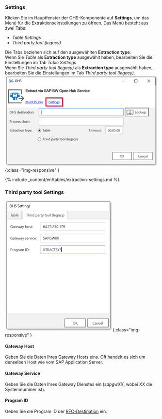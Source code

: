 ### Settings

Klicken Sie im Hauptfenster der OHS-Komponente auf **Settings**, um das Menü für die Extraktionseinstellungen zu öffnen. Das Menü besteht aus zwei Tabs: <br>
- *Table Settings*
- *Third party tool (legacy)*

Die Tabs beziehen sich auf den ausgewählten **Extraction type**. <br>
Wenn Sie *Table* als **Extraction type** ausgewählt haben, bearbeiten Sie die Einstellungen im Tab *Table Settings*. <br>
Wenn Sie *Third party tool (legacy)* als **Extraction type** ausgewählt haben, bearbeiten Sie die Einstellungen im Tab *Third party tool (legacy)*. 
![OHS-Settings](/img/content/xis/ohs-main-window-settings.png){:class="img-responsive" }

{% include _content/en/tables/extraction-settings.md  %}

### Third party tool Settings

![OHS-Search-002](/img/content/xis/ohs-tpt-settings.png){:class="img-responsive" }

#### Gateway Host
Geben Sie die Daten Ihres Gateway Hosts eins. Oft handelt es sich um denselben Host wie vom SAP Application Server.

#### Gateway Service
Geben Sie die Daten Ihres Gateway Dienstes ein (*sapgwXX*, wobei XX die Systemnummer ist).

#### Program ID 
Geben Sie die Program ID der [RFC-Destination](https://kb.theobald-software.com/general/maintaining-rfc-destinations) ein.

